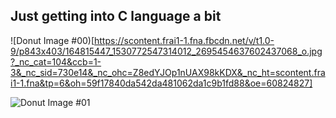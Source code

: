 ## Just getting into C language a bit 
![Donut Image #00)[https://scontent.frai1-1.fna.fbcdn.net/v/t1.0-9/p843x403/164815447_1530772547314012_2695454637602437068_o.jpg?_nc_cat=104&ccb=1-3&_nc_sid=730e14&_nc_ohc=Z8edYJOp1nUAX98kKDX&_nc_ht=scontent.frai1-1.fna&tp=6&oh=59f17840da542da481062da1c9b1fd88&oe=60824827]

![Donut Image #01](https://scontent.frai1-1.fna.fbcdn.net/v/t1.0-9/p843x403/164815447_1530772547314012_2695454637602437068_o.jpg?_nc_cat=104&ccb=1-3&_nc_sid=730e14&_nc_ohc=Z8edYJOp1nUAX98kKDX&_nc_ht=scontent.frai1-1.fna&tp=6&oh=59f17840da542da481062da1c9b1fd88&oe=60824827)
